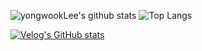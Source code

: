![yongwookLee's github stats](https://github-readme-stats.vercel.app/api?username=yongwookLee&count_private=true&show_icons=true) ![Top Langs](https://github-readme-stats.vercel.app/api/top-langs/?username=yongwookLee&layout=compact) 

[![Velog's GitHub stats](https://velog-readme-stats.vercel.app/api?name=dnr6054&tag=Design-Pattern)](velog.io)
